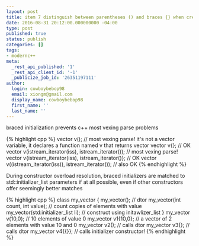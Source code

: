 ```yaml
---
layout: post
title: item 7 distinguish between parentheses () and braces {} when creating object
date: 2016-08-31 20:12:00.000000000 -04:00
type: post
published: true
status: publish
categories: []
tags:
- modernc++
meta:
  _rest_api_published: '1'
  _rest_api_client_id: '-1'
  _publicize_job_id: '26351197111'
author:
  login: cowboybebop98
  email: xiongm@gmail.com
  display_name: cowboybebop98
  first_name: ''
  last_name: ''
---
```


braced initialization prevents c++ most vexing parse problems

{% highlight cpp %}
vector<int> v(); // most vexing parse! it's not a vector variable, it declares a function named v that returns vector<int>
vector<int> v{}; // OK
vector<int> v(istream_iterator<int>(iss), istream_iterator<int>()); // most vexing parse!
vector<int> v{istream_iterator<int>(iss), istream_iterator<int>()}; // OK
vector<int> v((istream_iterator<int>(iss)), istream_iterator<int>()); // also OK
{% endhighlight %}

During constructor overload resolution, braced initializers are matched to std::initializer_list parameters if at all possible, even if other constructors offer seemingly better matches

{% highlight cpp %}
class my_vector
{
my_vector(); // dtor
   my_vector(int count, int value); // count copies of elements with value
   my_vector(std:initializer_list<int> li); // construct using initawlizer_list
}
my_vector v(10,0); // 10 elements of value 0
my_vector v1{10,0}; // a vector of 2 elements with value 10 and 0
my_vector v2(); // calls dtor
my_vector v3{}; // calls dtor
my_vector v4{{}}; // calls initializer constructor!
{% endhighlight %}

